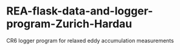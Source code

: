 # REA-flask-data-and-logger-program-Zurich-Hardau
CR6 logger program for relaxed eddy accumulation measurements
